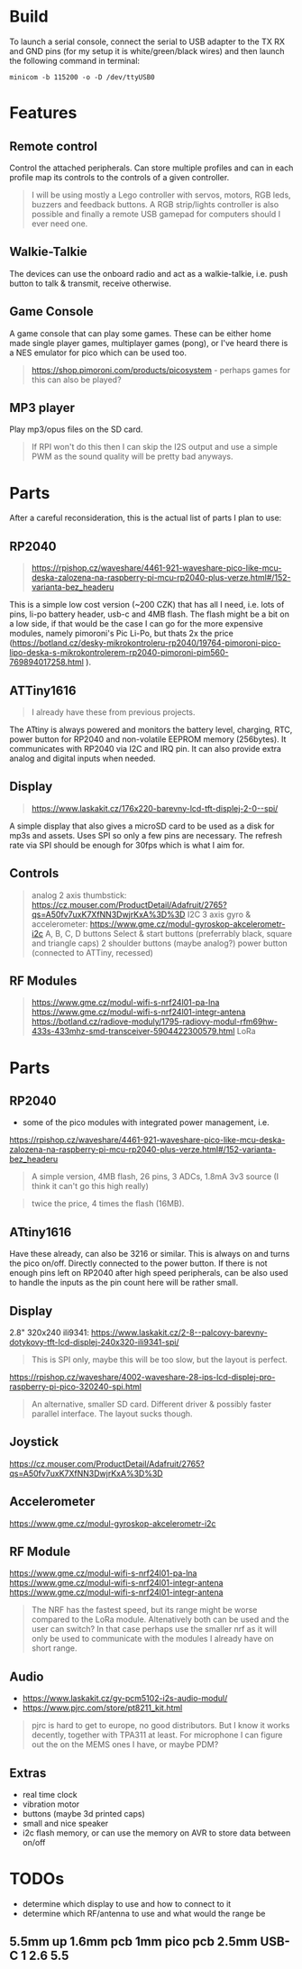 
# Build

To launch a serial console, connect the serial to USB adapter to the TX RX and GND pins (for my setup it is white/green/black wires) and then launch the following command in terminal:

    minicom -b 115200 -o -D /dev/ttyUSB0

# Features

## Remote control

Control the attached peripherals. Can store multiple profiles and can in each profile map its controls to the controls of a given controller.

> I will be using mostly a Lego controller with servos, motors, RGB leds, buzzers and feedback buttons. A RGB strip/lights controller is also possible and finally a remote USB gamepad for computers should I ever need one. 

## Walkie-Talkie

The devices can use the onboard radio and act as a walkie-talkie, i.e. push button to talk & transmit, receive otherwise. 

## Game Console

A game console that can play some games. These can be either home made single player games, multiplayer games (pong), or I've heard there is a NES emulator for pico which can be used too.

> https://shop.pimoroni.com/products/picosystem - perhaps games for this can also be played? 

## MP3 player

Play mp3/opus files on the SD card. 

> If RPI won't do this then I can skip the I2S output and use a simple PWM as the sound quality will be pretty bad anyways.


# Parts

After a careful reconsideration, this is the actual list of parts I plan to use:

## RP2040

> https://rpishop.cz/waveshare/4461-921-waveshare-pico-like-mcu-deska-zalozena-na-raspberry-pi-mcu-rp2040-plus-verze.html#/152-varianta-bez_headeru

This is a simple low cost version (~200 CZK) that has all I need, i.e. lots of pins, li-po battery header, usb-c and 4MB flash. The flash might be a bit on a low side, if that would be the case I can go for the more expensive modules, namely pimoroni's Pic Li-Po, but thats 2x the price (https://botland.cz/desky-mikrokontroleru-rp2040/19764-pimoroni-pico-lipo-deska-s-mikrokontrolerem-rp2040-pimoroni-pim560-769894017258.html
).

## ATTiny1616

> I already have these from previous projects.

The ATtiny is always powered and monitors the battery level, charging, RTC, power button for RP2040 and non-volatile EEPROM memory (256bytes). It communicates with RP2040 via I2C and IRQ pin. It can also provide extra analog and digital inputs when needed. 

## Display

> https://www.laskakit.cz/176x220-barevny-lcd-tft-displej-2-0--spi/

A simple display that also gives a microSD card to be used as a disk for mp3s and assets. Uses SPI so only a few pins are necessary. The refresh rate via SPI should be enough for 30fps which is what I aim for.

## Controls

> analog 2 axis thumbstick: https://cz.mouser.com/ProductDetail/Adafruit/2765?qs=A50fv7uxK7XfNN3DwjrKxA%3D%3D
> I2C 3 axis gyro & accelerometer: https://www.gme.cz/modul-gyroskop-akcelerometr-i2c
> A, B, C, D buttons
> Select & start buttons (preferrably black, square and triangle caps)
> 2 shoulder buttons (maybe analog?)
> power button (connected to ATTiny, recessed)

## RF Modules

> https://www.gme.cz/modul-wifi-s-nrf24l01-pa-lna 
> https://www.gme.cz/modul-wifi-s-nrf24l01-integr-antena
> https://botland.cz/radiove-moduly/1795-radiovy-modul-rfm69hw-433s-433mhz-smd-transceiver-5904422300579.html
> LoRa 


# Parts

## RP2040

- some of the pico modules with integrated power management, i.e.

https://rpishop.cz/waveshare/4461-921-waveshare-pico-like-mcu-deska-zalozena-na-raspberry-pi-mcu-rp2040-plus-verze.html#/152-varianta-bez_headeru

> A simple version, 4MB flash, 26 pins, 3 ADCs, 1.8mA 3v3 source (I think it can't go this high really)


> twice the price, 4 times the flash (16MB).

## ATtiny1616

Have these already, can also be 3216 or similar. This is always on and turns the pico on/off. Directly connected to the power button. If there is not enough pins left on RP2040 after high speed peripherals, can be also used to handle the inputs as the pin count here will be rather small. 

## Display

2.8" 320x240 ili9341: https://www.laskakit.cz/2-8--palcovy-barevny-dotykovy-tft-lcd-displej-240x320-ili9341-spi/

> This is SPI only, maybe this will be too slow, but the layout is perfect.

https://rpishop.cz/waveshare/4002-waveshare-28-ips-lcd-displej-pro-raspberry-pi-pico-320240-spi.html

> An alternative, smaller SD card. Different driver & possibly faster parallel interface. The layout sucks though. 

## Joystick

https://cz.mouser.com/ProductDetail/Adafruit/2765?qs=A50fv7uxK7XfNN3DwjrKxA%3D%3D

## Accelerometer

https://www.gme.cz/modul-gyroskop-akcelerometr-i2c

## RF Module

https://www.gme.cz/modul-wifi-s-nrf24l01-pa-lna 
https://www.gme.cz/modul-wifi-s-nrf24l01-integr-antena
https://www.gme.cz/modul-wifi-s-nrf24l01-integr-antena

> The NRF has the fastest speed, but its range might be worse compared to the LoRa module. Altenatively both can be used and the user can switch? In that case perhaps use the smaller nrf as it will only be used to communicate with the modules I already have on short range. 

## Audio

- https://www.laskakit.cz/gy-pcm5102-i2s-audio-modul/
- https://www.pjrc.com/store/pt8211_kit.html

> pjrc is hard to get to europe, no good distributors. But I know it works decently, together with TPA311 at least. For microphone I can figure out the on the MEMS ones I have, or maybe PDM?

## Extras

- real time clock
- vibration motor
- buttons (maybe 3d printed caps)
- small and nice speaker
- i2c flash memory, or can use the memory on AVR to store data between on/off

# TODOs

- determine which display to use and how to connect to it
- determine which RF/antenna to use and what would the range be


5.5mm up
1.6mm pcb
1mm pico pcb
2.5mm USB-C
1
2.6
5.5
-------



